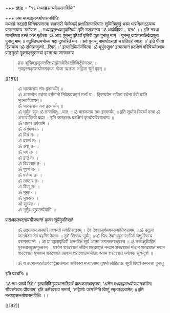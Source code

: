 +++
title = "१६ मध्याह्नसन्ध्योपासनविधिः"

+++
अथ मध्याह्नसन्ध्योपासनविधिः   
मध्याह्ने नद्यादौ विधिवत्स्नात्वा ब्रह्मचारी चेत्केवलं प्रक्षालितपाणिपादः शुचित्रिपुण्ढ्रं भस्म धारयित्वाऽऽचम्य प्राणानायम्य 'ममोपात्त ... मध्याह्नसन्ध्यामुपासिष्ये' इति सङ्कल्प्य 'ॐ आपोहिष्ठा... चनः' ।। इति नवधा मार्जयित्वा हस्ते जलं गृहीत्वा 'ॐ आपः पुनन्तु पृथिवीं पृथिवी पूता पुनातु माम् । पुनन्तु ब्रह्मणस्पतिर्ब्रह्मपूता पुनातु माम् ॥ यदुच्छिष्ठमभोज्यं यद्वा दुश्चरितं मम । सर्व पुनन्तु मामापोऽसतां च प्रतिग्रहं स्वाहा ॥' इति पीत्वा द्विराचम्य 'ॐ दधिक्रावुण्णो...रिषत् ।' इत्यादिभिर्मार्जयित्वा 'ॐ भूर्भुवःसुवः' इत्यात्मानं प्रदक्षिणं परिषिच्योत्थाय प्राङ्मुखो मुक्ताङ्गुष्ठाभ्यां हस्ताभ्यां जलमादाय  

> हंसः शुचिषद्धसुरन्तरिक्षसद्धोतावेदिषदतिथिर्दुरोणसत् ।  
नृषद्वरसदृतसद्मोमसदब्जा गोजा ऋतजा अद्विजा श्रुतं बृहत् ॥    

[[181]]  

 > ॐ भास्कराय नमः इदमर्घ्य॑म् ॥  
ॐ आसत्येन रज॑सा वर्तमानो निवेशयन्नमृतं मर्त्यं च । हिरण्ययेन सविता रथेना देवो याति भुवनाविपश्यन्॥  
ॐ भास्कराय नमः इदमर्घ्य॑म् ॥  
ॐ भूर्भुवः सुवः ॐ तत्सवितुः...यात् ॥ ॐ भास्कराय नमः इदमर्घ्यम् ॥ इति सूर्याय त्रिरर्घ्यं दत्वा ॐ असावादित्यो ब्रह्मा । इति जलहस्तः प्रदक्षिणं कृत्वोपविश्याचम्य ॥   
ॐ धातारं तर्पयामि ।  
ॐ अर्यमणं त॰ ।  
ॐ मित्रं त॰ ।  
ॐ वरुणं त॰ ।  
ॐ अंशुं त॰ ।  
ॐ भगं त॰ ।  
ॐ इन्द्रं त॰ ।  
ॐ विवस्वतं त॰ ।  
ॐ पूषणं त॰ ।  
ॐ पर्जन्यं त॰ ।  
ॐ त्वष्टारं त॰ ।  
ॐ विष्णुं त॰ ।  
ॐ भूस्त॰ ।  
ॐ भुवस्त॰ ।  
ओं सुवस्त॰ ।  
ॐ भूर्भुवः सुवस्तर्पयामि ॥  


प्रातःकालवद्गायत्रीजपान्तं कृत्वा सूर्यमुपतिष्ठते  

> ॐ उद्वयन्तम सस्परि पश्यन्तो ज्योतिरुत्तरम् । देवं देवत्रासूर्यमगन्मज्योतिरुत्तमम् ॥ ॐ उदुत्यं जातवेदसं देवं वहन्ति केतवः । दृशे विश्वाय सूर्यम् ॥ ॐ चित्रं देवानामुदगादनीकं चक्षुर्मित्रस्य वरुणस्याग्नेः । आ प्रा द्यावापृथिवी अन्तरिक्षं सूर्य आत्मा जगतस्तस्थुषश्च ॥ ॐ तच्चक्षुर्देवहितं पुरस्ताच्छुक्रमुच्चरन् । पश्येम शरदश्शतं जीवेम शरदश्शृतं नन्दाम शरदश्शतं मोदाम शरदश्शतं भवाम शरदश्शतं श्रृणवाम शरदश्शतं प्रब्रवाम शरदश्शतमजीताः स्याम शरदश्शतं ज्योक्क सूर्यन्दृशे ॥   

> ॐ य उदगान्महतोऽर्णवाद्विभ्राज॑मानः सरिरस्य मध्यात्समा वृषभो लोहिताक्षः सूर्यो विपश्चिन्मनसा पुनातु  

इति पञ्चभिः ॥   

'ॐ नमः प्राच्यै दिशे॰' इत्यादिदिगुपस्थानादिसर्वं प्रातःकालवत्कृत्वा, 'अनेन मध्याह्नसन्ध्योपासनकर्मणा श्रीपरमेश्वरः प्रीयताम्' इति कर्मेश्वराय समर्प्य, 'तद्विष्णोः परम'मिति विष्णुं स्मृत्वाऽऽचामेत् ॥ इति मध्याह्वसन्ध्योपासनविधिः ।।

[[182]]
